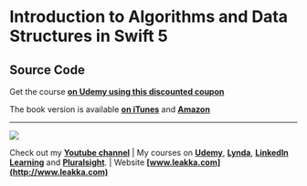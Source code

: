 # Introduction to Algorithms and Data Structures in Swift 5
## Source Code

Get the course **[on Udemy using this discounted coupon](https://www.udemy.com/introduction-to-algorithms-in-swift/?couponCode=BESTPRICE)**

The book version is available **[on iTunes](http://itunes.apple.com/us/book/id1345964250)** and **[Amazon](https://www.amazon.com/Introduction-Algorithms-Data-Structures-Swift-ebook/dp/B077D8MQ31)**

***
![](https://www.leakka.com/wp-content/uploads/2016/07/swifty.png) 

Check out my **[Youtube channel](https://www.youtube.com/c/swiftprogrammingtutorials)** | My courses on **[Udemy](https://www.udemy.com/user/karolynyisztor/)**, **[Lynda](https://www.lynda.com/Karoly-Nyisztor/9655357-1.html)**, **[LinkedIn Learning](https://www.linkedin.com/learning/instructors/karoly-nyisztor?u=2125562)** and **[Pluralsight](https://www.pluralsight.com/profile/author/karoly-nyisztor)**. | Website **[www.leakka.com](http://www.leakka.com)**
